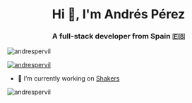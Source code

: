 <h1 align="center">Hi 👋, I'm Andrés Pérez</h1>
<h3 align="center">A full-stack developer from Spain 🇪🇸</h3>

<p align="left"> <img src="https://komarev.com/ghpvc/?username=andrespervil&label=Profile%20views&color=0e75b6&style=flat" alt="andrespervil" /> </p>


<p align="left"> <a href="https://twitter.com/andrespervil" target="blank"><img src="https://img.shields.io/twitter/follow/andrespervil?logo=twitter&style=for-the-badge" alt="andrespervil" /></a> </p>

- 🔭 I’m currently working on [Shakers](https://www.shakersworks.com/)


<p><img align="center" src="https://github-readme-streak-stats.herokuapp.com/?user=andrespervil&" alt="andrespervil" /></p>
